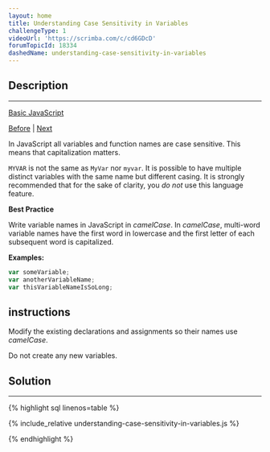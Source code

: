 ```yaml
---
layout: home
title: Understanding Case Sensitivity in Variables
challengeType: 1
videoUrl: 'https://scrimba.com/c/cd6GDcD'
forumTopicId: 18334
dashedName: understanding-case-sensitivity-in-variables
---
```


<div class="row">
<div class="columnStmt" markdown="1">

## Description
------

[Basic JavaScript](../basic-javascript/README.html) 

[Before](./understanding-uninitialized-variables.md)  | [Next](./explore-differences-between-the-var-and-let-keywords.md) 

In JavaScript all variables and function names are case sensitive. This means that capitalization matters.

`MYVAR` is not the same as `MyVar` nor `myvar`. It is possible to have multiple distinct variables with the same name but different casing. It is strongly recommended that for the sake of clarity, you *do not* use this language feature.

**Best Practice**

Write variable names in JavaScript in <dfn>camelCase</dfn>. In <dfn>camelCase</dfn>, multi-word variable names have the first word in lowercase and the first letter of each subsequent word is capitalized.

**Examples:**

```js
var someVariable;
var anotherVariableName;
var thisVariableNameIsSoLong;
```

##  instructions 

Modify the existing declarations and assignments so their names use <dfn>camelCase</dfn>.

Do not create any new variables.

</div>
<div class="columnSol" markdown="1">

## Solution
------

{% highlight sql linenos=table %}

{% include_relative understanding-case-sensitivity-in-variables.js %}

{% endhighlight %}

</div>
</div>

